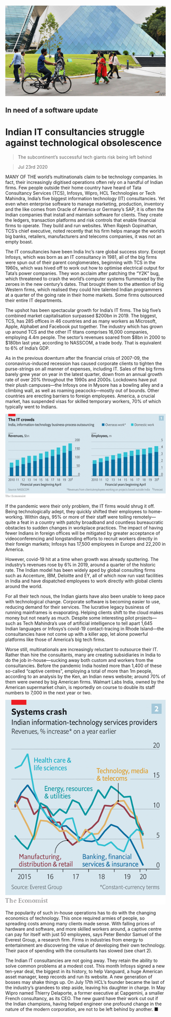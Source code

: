 ![](./images/20200725_WBP502_0.jpg)

## In need of a software update

# Indian IT consultancies struggle against technological obsolescence

> The subcontinent’s successful tech giants risk being left behind

> Jul 23rd 2020

MANY OF THE world’s multinationals claim to be technology companies. In fact, their increasingly digitised operations often rely on a handful of Indian firms. Few people outside their home country have heard of Tata Consultancy Services (TCS), Infosys, Wipro, HCL Technologies or Tech Mahindra, India’s five biggest information technology (IT) consultancies. Yet even when enterprise software to manage marketing, production, inventory and the like comes from Oracle of America or Germany’s SAP, it is often the Indian companies that install and maintain software for clients. They create the ledgers, transaction platforms and risk controls that enable financial firms to operate. They build and run websites. When Rajesh Gopinathan, TCS’s chief executive, noted recently that his firm helps manage the world’s big banks, retailers, manufacturers and telecoms companies, it was not an empty boast. 

The IT consultancies have been India Inc’s rare global success story. Except Infosys, which was born as an IT consultancy in 1981, all of the big firms were spun out of their parent conglomerates, beginning with TCS in the 1960s, which was hived off to work out how to optimise electrical output for Tata’s power companies. They won acclaim after patching the “Y2K” bug, which threatened to crash the world’s computer systems flummoxed by the zeroes in the new century’s dates. That brought them to the attention of big Western firms, which realised they could hire talented Indian programmers at a quarter of the going rate in their home markets. Some firms outsourced their entire IT departments.

The upshot has been spectacular growth for India’s IT firms. The big five’s combined market capitalisation surpassed $200bn in 2019. The biggest, TCS, has 285 offices in 46 countries and as many workers as Microsoft, Apple, Alphabet and Facebook put together. The industry which has grown up around TCS and the other IT titans comprises 16,000 companies, employing 4.4m people. The sector’s revenues soared from $8bn in 2000 to $180bn last year, according to NASSCOM, a trade body. That is equivalent to 6% of India’s GDP. 

As in the previous downturn after the financial crisis of 2007-09, the coronavirus-induced recession has caused corporate clients to tighten the purse-strings on all manner of expenses, including IT. Sales of the big firms barely grew year on year in the latest quarter, down from an annual growth rate of over 20% throughout the 1990s and 2000s. Lockdowns have put their plush campuses—the Infosys one in Mysore has a bowling alley and a climbing wall, as well as roaming peacocks—mostly out of bounds. Other countries are erecting barriers to foreign employees. America, a crucial market, has suspended visas for skilled temporary workers, 70% of which typically went to Indians.

![](./images/20200725_WBC525.png)

If the pandemic were their only problem, the IT firms would shrug it off. Being technologically adept, they quickly shifted their employees to home-working. Within days, 95% or more of their staff were toiling remotely—quite a feat in a country with patchy broadband and countless bureaucratic obstacles to sudden changes in workplace practices. The impact of having fewer Indians in foreign offices will be mitigated by greater acceptance of videoconferencing and longstanding efforts to recruit workers directly in their foreign markets; Infosys has 17,500 employees in Europe and 22,200 in America. 

However, covid-19 hit at a time when growth was already sputtering. The industry’s revenues rose by 6% in 2019, around a quarter of the historic rate. The Indian model has been widely aped by global consulting firms such as Accenture, IBM, Deloitte and EY, all of which now run vast facilities in India and have dispatched employees to work directly with global clients around the world. 

For all their tech nous, the Indian giants have also been unable to keep pace with technological change. Corporate software is becoming easier to use, reducing demand for their services. The lucrative legacy business of running mainframes is evaporating. Helping clients shift to the cloud makes money but not nearly as much. Despite some interesting pilot projects—such as Tech Mahindra’s use of artificial intelligence to tell apart 1,645 Indian languages or Infosys’s covid-19 contact-tracing in Rhode Island—the consultancies have not come up with a killer app, let alone powerful platforms like those of America’s big tech firms.

Worse still, multinationals are increasingly reluctant to outsource their IT. Rather than hire the consultants, many are creating subsidiaries in India to do the job in-house—sucking away both custom and workers from the consultancies. Before the pandemic India hosted more than 1,400 of these so-called “captive centres”, employing a total of more than 1m people, according to an analysis by the Ken, an Indian news website; around 70% of them were owned by big American firms. Walmart Labs India, owned by the American supermarket chain, is reportedly on course to double its staff numbers to 7,000 in the next year or two.

![](./images/20200725_WBC543.png)

The popularity of such in-house operations has to do with the changing economics of technology. This once required armies of people, so spreading costs among many clients made sense. With falling prices of hardware and software, and more skilled workers around, a captive centre can pay for itself with just 50 employees, says Peter Bendor Samuel of the Everest Group, a research firm. Firms in industries from energy to entertainment are discovering the value of developing their own technology. Their pace of spending with the consultants has slowed (see chart 2).

The Indian IT consultancies are not going away. They retain the ability to solve common problems at a modest cost. This month Infosys signed a new ten-year deal, the biggest in its history, to help Vanguard, a huge American asset manager, keep records and run its website. A new generation of bosses may shake things up. On July 17th HCL’s founder became the last of the industry’s grandees to step aside, leaving his daughter in charge. In May Wipro named Thierry Delaporte, a former executive at Capgemini, a smaller French consultancy, as its CEO. The new guard have their work cut out if the Indian champions, having helped engineer one profound change in the nature of the modern corporation, are not to be left behind by another. ■